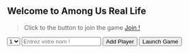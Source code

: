 ## Welcome to Among Us Real Life

> Click to the button to join the game
> <a href="join.html">Join !</a>

<select id="impostor" name="impostor">
  <option default value="1">1</option>
  <option value="2">2</option>
  <option value="3">3</option>
  <option value="4">4</option>
  <option value="5">5</option>
  <option value="6">6</option>
  <option value="7">7</option>
  <option value="8">8</option>
  <option value="9">9</option>
</select>

<input id="playerName" type="text" placeholder="Entrez votre nom !">
<button class="btn btn-github" onclick="addPlayer();">Add Player</button>
<button class="btn btn-github" onclick="launchGame();">Launch Game</button>

<script>

  players = [];

  function addPlayer()
  {
    var name = document.getElementById("playerName").value;
    players[players.length] = name;
  }

  //Lancer le jeu
  function launchGame()
  {

    for (var i = 0; i < players.length; i++) {
      console.log(players[i]);
    }

    var impostors = getImpostors();


  }

  function getImpostors()
  {
    //getRandomInt
    var count = getImpCount();

    var impIndex = [];

    var index = 0;
    var min = 0;
    var max = players.length / count;
    while(index < count){

      impIndex[impIndex.length] = getRandomInt(min, max);


      min = max + 1;
      max = (max * (index+1)) - 1;
      index++;
    }



    nextCrewmate(index, impIndex);
  }

  function nextCrewmate(index, impIndex)
  {

    var playerName = players[index];

    var code = "<p>"+playerName +"</p>";
    code += "<button class=\"btn btn-github\" onclick=\"showTeam("+ index+", "+ impIndex) +");\">Continue</button>";



    document.getElementByTagName("body").innerHTML = code;


  }

  function showTeam(index, impIndex)
  {
    var playerName = players[index];
    var team = "Crewmate";

    var impostorList = "";

    for (var i = 0; i < impIndex.length; i++) {
      impostorList += " "+players[i]+" ";
      if(impIndex[i] == index)
      {
        team = "Impostor";
      }
    }

    if(team == "Impostor")
    {
      team += "("+impostorList+")";
    }


    if(players.length > index)
    {
      var code = "<p>"+playerName + " - "+ team+"</p>";
      code += "<button class=\"btn btn-github\" onclick=\"showTeam("+ (index+1) +", "+ impIndex) +");\">Continue</button>";



      document.getElementByTagName("body").innerHTML = code;

    }
  }

  function getImpCount()
  {
    return parseInt(document.getElementById("impostor").value);
  }

  function getRandomInt(min, max) {
  min = Math.ceil(min);
  max = Math.floor(max);
  return Math.floor(Math.random() * (max - min)) + min;
}


  console.log("Hello World");
</script>
